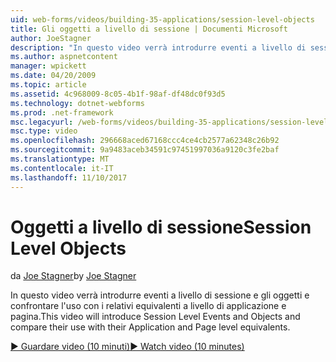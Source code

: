 ```yaml
---
uid: web-forms/videos/building-35-applications/session-level-objects
title: Gli oggetti a livello di sessione | Documenti Microsoft
author: JoeStagner
description: "In questo video verrà introdurre eventi a livello di sessione e gli oggetti e confrontare l'uso con i relativi equivalenti a livello di applicazione e pagina."
ms.author: aspnetcontent
manager: wpickett
ms.date: 04/20/2009
ms.topic: article
ms.assetid: 4c968009-8c05-4b1f-98af-df48dc0f93d5
ms.technology: dotnet-webforms
ms.prod: .net-framework
msc.legacyurl: /web-forms/videos/building-35-applications/session-level-objects
msc.type: video
ms.openlocfilehash: 296668aced67168ccc4ce4cb2577a62348c26b92
ms.sourcegitcommit: 9a9483aceb34591c97451997036a9120c3fe2baf
ms.translationtype: MT
ms.contentlocale: it-IT
ms.lasthandoff: 11/10/2017
---
```

<a name="session-level-objects"></a><span data-ttu-id="8313f-103">Oggetti a livello di sessione</span><span class="sxs-lookup"><span data-stu-id="8313f-103">Session Level Objects</span></span>
====================
<span data-ttu-id="8313f-104">da [Joe Stagner](https://github.com/JoeStagner)</span><span class="sxs-lookup"><span data-stu-id="8313f-104">by [Joe Stagner](https://github.com/JoeStagner)</span></span>

<span data-ttu-id="8313f-105">In questo video verrà introdurre eventi a livello di sessione e gli oggetti e confrontare l'uso con i relativi equivalenti a livello di applicazione e pagina.</span><span class="sxs-lookup"><span data-stu-id="8313f-105">This video will introduce Session Level Events and Objects and compare their use with their Application and Page level equivalents.</span></span>

[<span data-ttu-id="8313f-106">&#9654; Guardare video (10 minuti)</span><span class="sxs-lookup"><span data-stu-id="8313f-106">&#9654; Watch video (10 minutes)</span></span>](https://channel9.msdn.com/Blogs/ASP-NET-Site-Videos/session-level-objects)
